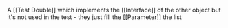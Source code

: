A [[Test Double]] which implements the [[Interface]] of the other object but it's not used in the test - they just fill the [[Parameter]] the list
